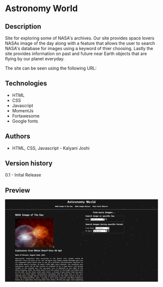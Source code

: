 # Astronomy World

Description
------------

Site for exploring some of NASA's archives. Our site provides space lovers NASAs image of the day along with a feature that allows the user to search NASA's database for images using a keyword of thier choosing. Lastly the site provides information on past and future near Earth objects that are flying by our planet everyday.


The site can be seen using the following URL: 




Technologies
------------

* HTML
* CSS
* Javascript
* MomentJs
* Fortawesome
* Google fonts


Authors
------------

* HTML, CSS, Javascript - Kalyani Joshi


Version history
------------

0.1 - Inital Release

Preview
------------

![ScreenShot](./assets/images/site_preview.png)

